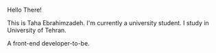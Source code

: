 Hello There!

This is Taha Ebrahimzadeh. I'm currently a university student. I study in University of Tehran.

A front-end developer-to-be.

